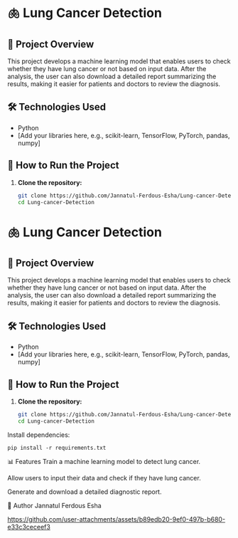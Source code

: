 # 🫁 Lung Cancer Detection

## 📌 Project Overview
This project develops a machine learning model that enables users to check whether they have lung cancer or not based on input data. After the analysis, the user can also download a detailed report summarizing the results, making it easier for patients and doctors to review the diagnosis.

## 🛠️ Technologies Used
- Python  
- [Add your libraries here, e.g., scikit-learn, TensorFlow, PyTorch, pandas, numpy]

## 🚀 How to Run the Project
1. **Clone the repository:**
   ```bash
   git clone https://github.com/Jannatul-Ferdous-Esha/Lung-cancer-Detection.git
   cd Lung-cancer-Detection
# 🫁 Lung Cancer Detection

## 📌 Project Overview
This project develops a machine learning model that enables users to check whether they have lung cancer or not based on input data. After the analysis, the user can also download a detailed report summarizing the results, making it easier for patients and doctors to review the diagnosis.

## 🛠️ Technologies Used
- Python  
- [Add your libraries here, e.g., scikit-learn, TensorFlow, PyTorch, pandas, numpy]

## 🚀 How to Run the Project
1. **Clone the repository:**
   ```bash
   git clone https://github.com/Jannatul-Ferdous-Esha/Lung-cancer-Detection.git
   cd Lung-cancer-Detection
Install dependencies:

    
    pip install -r requirements.txt


📊 Features
Train a machine learning model to detect lung cancer.

Allow users to input their data and check if they have lung cancer.

Generate and download a detailed diagnostic report.

👤 Author
Jannatul Ferdous Esha

https://github.com/user-attachments/assets/b89edb20-9ef0-497b-b680-e33c3ceceef3
